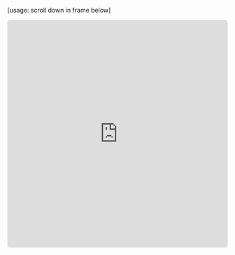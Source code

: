 [usage: scroll down in frame below]

<div class="kinopio-embed" style="height: 520px; width: 100%;">
  <iframe src="https://kinopio.club/model-of-computing-B7ZxI7sCw4QHozZ-FP9eF" style="height: 100%; width: 100%; border: 0; border-radius: 6px;">
  </iframe>
</div>


<script src="https://utteranc.es/client.js" 
        repo="guitarvydas/guitarvydas.github.io" 
        issue-term="pathname" 
        theme="github-light" 
        crossorigin="anonymous" 
        async> 
</script> 
